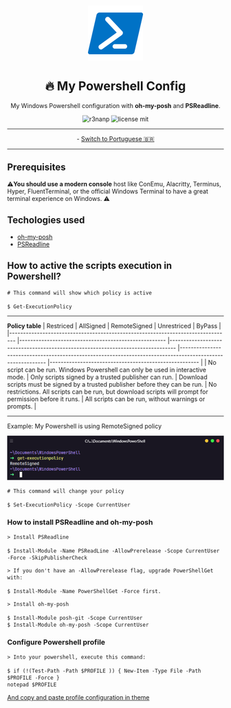 <div align="center">
<img src="./.github/img/powershell.png" />
</div>

<div align="center">

# 🔥 My Powershell Config

My Windows Powershell configuration with **oh-my-posh** and **PSReadline**.

</div>

<div align="center">

![r3nanp](https://img.shields.io/badge/r3nanp-my--powershell--config-blue?style=for-the-badge&logo=powershell)
![license mit](https://img.shields.io/github/license/r3nanp/my-powershell-config?color=blue&label=LICENSE&logo=github&style=for-the-badge)

</div>

---

<div align="center">
  - <a href="./.github/README-pt.md">Switch to Portuguese 🇧🇷
  </a>
</div>

---

## Prerequisites
⚠**You should use a modern console** host like ConEmu, Alacritty, Terminus, Hyper, FluentTerminal, or the official Windows Terminal to have a great terminal experience on Windows. ⚠


## Techologies used

- [oh-my-posh](https://github.com/JanDeDobbeleer/oh-my-posh)
- [PSReadline](https://github.com/PowerShell/PSReadLine)

## How to active the scripts execution in Powershell?

```
# This command will show which policy is active

$ Get-ExecutionPolicy
```
---

**Policy table**
| Restriced | AllSigned | RemoteSigned | Unrestriced | ByPass |
|-------------------------------------------------------------------------------- |----------------------------------------------------- |-------------------------------------------------------------------------------- |----------------------------------------------------------------------------------------------------------- |------------------------------------------------------ |
| No script can be run. Windows Powershell can only be used in interactive mode. | Only scripts signed by a trusted publisher can run. | Download scripts must be signed by a trusted publisher before they can be run. | No restrictions. All scripts can be run, but download scripts will prompt for permission before it runs. | All scripts can be run, without warnings or prompts. |

---

Example: My Powershell is using RemoteSigned policy

<img src="./.github/img/screenshot.png" alt="Hyper">

```
# This command will change your policy

$ Set-ExecutionPolicy -Scope CurrentUser
```

### How to install PSReadline and oh-my-posh

```
> Install PSReadline

$ Install-Module -Name PSReadLine -AllowPrerelease -Scope CurrentUser -Force -SkipPublisherCheck
```

```
> If you don't have an -AllowPrerelease flag, upgrade PowerShellGet with: 

$ Install-Module -Name PowerShellGet -Force first.
```

```
> Install oh-my-posh

$ Install-Module posh-git -Scope CurrentUser
$ Install-Module oh-my-posh -Scope CurrentUser
```

### Configure Powershell profile

```
> Into your powershell, execute this command:

$ if (!(Test-Path -Path $PROFILE )) { New-Item -Type File -Path $PROFILE -Force }
notepad $PROFILE 
```

<a href="/theme/profile.ps1"> And copy and paste profile configuration in theme</a>
